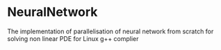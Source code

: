 # NeuralNetwork
The implementation of parallelisation of neural network from scratch for solving non linear PDE for Linux g++ complier 
